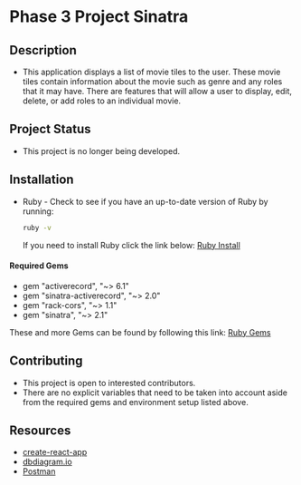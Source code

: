 # Phase 3 Project Sinatra

## Description

- This application displays a list of movie tiles to the user. These movie tiles contain information about the movie such as genre and any roles that it may have. There are features that will allow a user to display, edit, delete, or add roles to an individual movie.

## Project Status
- This project is no longer being developed. 

## Installation

- Ruby - Check to see if you have an up-to-date version of Ruby by running:
  ```bash
  ruby -v
  ```
  If you need to install Ruby click the link below:
    [Ruby Install](https://www.ruby-lang.org/en/documentation/installation/)

#### Required Gems
- gem "activerecord", "~> 6.1"
- gem "sinatra-activerecord", "~> 2.0"
- gem "rack-cors", "~> 1.1"
- gem "sinatra", "~> 2.1"

These and more Gems can be found by following this link: [Ruby Gems](https://rubygems.org)

## Contributing
- This project is open to interested contributors. 
- There are no explicit variables that need to be taken into account aside from the required gems and environment setup listed above.


## Resources

- [create-react-app][]
- [dbdiagram.io][]
- [Postman][postman download]

[create-react-app]: https://create-react-app.dev/docs/getting-started
[create repo]: https://docs.github.com/en/get-started/quickstart/create-a-repo
[dbdiagram.io]: https://dbdiagram.io/
[postman download]: https://www.postman.com/downloads/
[network tab]: https://developer.chrome.com/docs/devtools/network/
